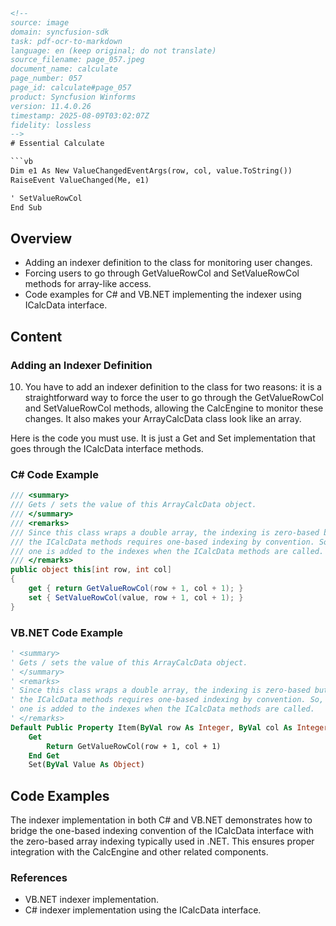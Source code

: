 ```html
<!-- 
source: image
domain: syncfusion-sdk
task: pdf-ocr-to-markdown
language: en (keep original; do not translate)
source_filename: page_057.jpeg
document_name: calculate
page_number: 057
page_id: calculate#page_057
product: Syncfusion Winforms
version: 11.4.0.26
timestamp: 2025-08-09T03:02:07Z
fidelity: lossless
-->
# Essential Calculate

```vb
Dim e1 As New ValueChangedEventArgs(row, col, value.ToString())
RaiseEvent ValueChanged(Me, e1)

' SetValueRowCol
End Sub
```

## Overview
- Adding an indexer definition to the class for monitoring user changes.
- Forcing users to go through GetValueRowCol and SetValueRowCol methods for array-like access.
- Code examples for C# and VB.NET implementing the indexer using ICalcData interface.

## Content

### Adding an Indexer Definition

10. You have to add an indexer definition to the class for two reasons: it is a straightforward way to force the user to go through the GetValueRowCol and SetValueRowCol methods, allowing the CalcEngine to monitor these changes. It also makes your ArrayCalcData class look like an array.

Here is the code you must use. It is just a Get and Set implementation that goes through the ICalcData interface methods.

### C# Code Example

```csharp
/// <summary>
/// Gets / sets the value of this ArrayCalcData object.
/// </summary>
/// <remarks>
/// Since this class wraps a double array, the indexing is zero-based but,
/// the ICalcData methods requires one-based indexing by convention. So,
/// one is added to the indexes when the ICalcData methods are called.
/// </remarks>
public object this[int row, int col]
{
    get { return GetValueRowCol(row + 1, col + 1); }
    set { SetValueRowCol(value, row + 1, col + 1); }
}
```

### VB.NET Code Example

```vb
' <summary>
' Gets / sets the value of this ArrayCalcData object.
' </summary>
' <remarks>
' Since this class wraps a double array, the indexing is zero-based but,
' the ICalcData methods requires one-based indexing by convention. So,
' one is added to the indexes when the ICalcData methods are called.
' </remarks>
Default Public Property Item(ByVal row As Integer, ByVal col As Integer) As Object
    Get
        Return GetValueRowCol(row + 1, col + 1)
    End Get
    Set(ByVal Value As Object)
```

## Code Examples

The indexer implementation in both C# and VB.NET demonstrates how to bridge the one-based indexing convention of the ICalcData interface with the zero-based array indexing typically used in .NET. This ensures proper integration with the CalcEngine and other related components.

### References
- VB.NET indexer implementation.
- C# indexer implementation using the ICalcData interface.

<!-- tags: [syncfusion-sdk, winforms, arraycalcdata, indexer, calcengine] keywords: [indexer, getvaluecolrow, setvaluecolrow, icalcdata, one-based indexing, zero-based array, adapter, binding, calcengine] -->
```